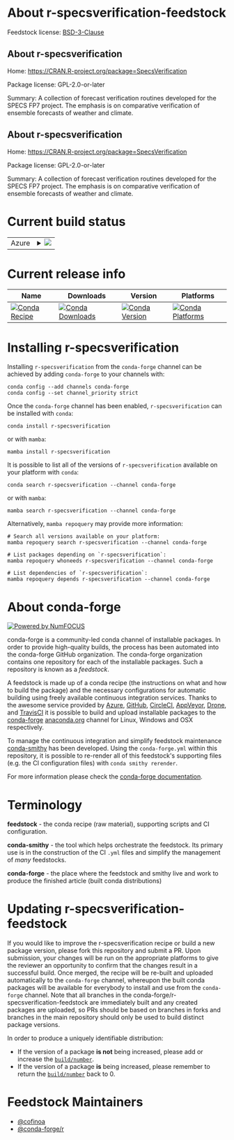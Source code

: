 About r-specsverification-feedstock
===================================

Feedstock license: [BSD-3-Clause](https://github.com/conda-forge/r-specsverification-feedstock/blob/main/LICENSE.txt)


About r-specsverification
-------------------------

Home: https://CRAN.R-project.org/package=SpecsVerification

Package license: GPL-2.0-or-later

Summary: A collection of forecast verification routines developed for the SPECS FP7 project. The emphasis is on comparative verification of ensemble forecasts of weather and climate.

About r-specsverification
-------------------------

Home: https://CRAN.R-project.org/package=SpecsVerification

Package license: GPL-2.0-or-later

Summary: A collection of forecast verification routines developed for the SPECS FP7 project. The emphasis is on comparative verification of ensemble forecasts of weather and climate.

Current build status
====================


<table>
    
  <tr>
    <td>Azure</td>
    <td>
      <details>
        <summary>
          <a href="https://dev.azure.com/conda-forge/feedstock-builds/_build/latest?definitionId=10499&branchName=main">
            <img src="https://dev.azure.com/conda-forge/feedstock-builds/_apis/build/status/r-specsverification-feedstock?branchName=main">
          </a>
        </summary>
        <table>
          <thead><tr><th>Variant</th><th>Status</th></tr></thead>
          <tbody><tr>
              <td>linux_64_r_base4.3</td>
              <td>
                <a href="https://dev.azure.com/conda-forge/feedstock-builds/_build/latest?definitionId=10499&branchName=main">
                  <img src="https://dev.azure.com/conda-forge/feedstock-builds/_apis/build/status/r-specsverification-feedstock?branchName=main&jobName=linux&configuration=linux%20linux_64_r_base4.3" alt="variant">
                </a>
              </td>
            </tr><tr>
              <td>linux_64_r_base4.4</td>
              <td>
                <a href="https://dev.azure.com/conda-forge/feedstock-builds/_build/latest?definitionId=10499&branchName=main">
                  <img src="https://dev.azure.com/conda-forge/feedstock-builds/_apis/build/status/r-specsverification-feedstock?branchName=main&jobName=linux&configuration=linux%20linux_64_r_base4.4" alt="variant">
                </a>
              </td>
            </tr><tr>
              <td>osx_64_r_base4.3</td>
              <td>
                <a href="https://dev.azure.com/conda-forge/feedstock-builds/_build/latest?definitionId=10499&branchName=main">
                  <img src="https://dev.azure.com/conda-forge/feedstock-builds/_apis/build/status/r-specsverification-feedstock?branchName=main&jobName=osx&configuration=osx%20osx_64_r_base4.3" alt="variant">
                </a>
              </td>
            </tr><tr>
              <td>osx_64_r_base4.4</td>
              <td>
                <a href="https://dev.azure.com/conda-forge/feedstock-builds/_build/latest?definitionId=10499&branchName=main">
                  <img src="https://dev.azure.com/conda-forge/feedstock-builds/_apis/build/status/r-specsverification-feedstock?branchName=main&jobName=osx&configuration=osx%20osx_64_r_base4.4" alt="variant">
                </a>
              </td>
            </tr><tr>
              <td>win_64_r_base4.3</td>
              <td>
                <a href="https://dev.azure.com/conda-forge/feedstock-builds/_build/latest?definitionId=10499&branchName=main">
                  <img src="https://dev.azure.com/conda-forge/feedstock-builds/_apis/build/status/r-specsverification-feedstock?branchName=main&jobName=win&configuration=win%20win_64_r_base4.3" alt="variant">
                </a>
              </td>
            </tr><tr>
              <td>win_64_r_base4.4</td>
              <td>
                <a href="https://dev.azure.com/conda-forge/feedstock-builds/_build/latest?definitionId=10499&branchName=main">
                  <img src="https://dev.azure.com/conda-forge/feedstock-builds/_apis/build/status/r-specsverification-feedstock?branchName=main&jobName=win&configuration=win%20win_64_r_base4.4" alt="variant">
                </a>
              </td>
            </tr>
          </tbody>
        </table>
      </details>
    </td>
  </tr>
</table>

Current release info
====================

| Name | Downloads | Version | Platforms |
| --- | --- | --- | --- |
| [![Conda Recipe](https://img.shields.io/badge/recipe-r--specsverification-green.svg)](https://anaconda.org/conda-forge/r-specsverification) | [![Conda Downloads](https://img.shields.io/conda/dn/conda-forge/r-specsverification.svg)](https://anaconda.org/conda-forge/r-specsverification) | [![Conda Version](https://img.shields.io/conda/vn/conda-forge/r-specsverification.svg)](https://anaconda.org/conda-forge/r-specsverification) | [![Conda Platforms](https://img.shields.io/conda/pn/conda-forge/r-specsverification.svg)](https://anaconda.org/conda-forge/r-specsverification) |

Installing r-specsverification
==============================

Installing `r-specsverification` from the `conda-forge` channel can be achieved by adding `conda-forge` to your channels with:

```
conda config --add channels conda-forge
conda config --set channel_priority strict
```

Once the `conda-forge` channel has been enabled, `r-specsverification` can be installed with `conda`:

```
conda install r-specsverification
```

or with `mamba`:

```
mamba install r-specsverification
```

It is possible to list all of the versions of `r-specsverification` available on your platform with `conda`:

```
conda search r-specsverification --channel conda-forge
```

or with `mamba`:

```
mamba search r-specsverification --channel conda-forge
```

Alternatively, `mamba repoquery` may provide more information:

```
# Search all versions available on your platform:
mamba repoquery search r-specsverification --channel conda-forge

# List packages depending on `r-specsverification`:
mamba repoquery whoneeds r-specsverification --channel conda-forge

# List dependencies of `r-specsverification`:
mamba repoquery depends r-specsverification --channel conda-forge
```


About conda-forge
=================

[![Powered by
NumFOCUS](https://img.shields.io/badge/powered%20by-NumFOCUS-orange.svg?style=flat&colorA=E1523D&colorB=007D8A)](https://numfocus.org)

conda-forge is a community-led conda channel of installable packages.
In order to provide high-quality builds, the process has been automated into the
conda-forge GitHub organization. The conda-forge organization contains one repository
for each of the installable packages. Such a repository is known as a *feedstock*.

A feedstock is made up of a conda recipe (the instructions on what and how to build
the package) and the necessary configurations for automatic building using freely
available continuous integration services. Thanks to the awesome service provided by
[Azure](https://azure.microsoft.com/en-us/services/devops/), [GitHub](https://github.com/),
[CircleCI](https://circleci.com/), [AppVeyor](https://www.appveyor.com/),
[Drone](https://cloud.drone.io/welcome), and [TravisCI](https://travis-ci.com/)
it is possible to build and upload installable packages to the
[conda-forge](https://anaconda.org/conda-forge) [anaconda.org](https://anaconda.org/)
channel for Linux, Windows and OSX respectively.

To manage the continuous integration and simplify feedstock maintenance
[conda-smithy](https://github.com/conda-forge/conda-smithy) has been developed.
Using the ``conda-forge.yml`` within this repository, it is possible to re-render all of
this feedstock's supporting files (e.g. the CI configuration files) with ``conda smithy rerender``.

For more information please check the [conda-forge documentation](https://conda-forge.org/docs/).

Terminology
===========

**feedstock** - the conda recipe (raw material), supporting scripts and CI configuration.

**conda-smithy** - the tool which helps orchestrate the feedstock.
                   Its primary use is in the construction of the CI ``.yml`` files
                   and simplify the management of *many* feedstocks.

**conda-forge** - the place where the feedstock and smithy live and work to
                  produce the finished article (built conda distributions)


Updating r-specsverification-feedstock
======================================

If you would like to improve the r-specsverification recipe or build a new
package version, please fork this repository and submit a PR. Upon submission,
your changes will be run on the appropriate platforms to give the reviewer an
opportunity to confirm that the changes result in a successful build. Once
merged, the recipe will be re-built and uploaded automatically to the
`conda-forge` channel, whereupon the built conda packages will be available for
everybody to install and use from the `conda-forge` channel.
Note that all branches in the conda-forge/r-specsverification-feedstock are
immediately built and any created packages are uploaded, so PRs should be based
on branches in forks and branches in the main repository should only be used to
build distinct package versions.

In order to produce a uniquely identifiable distribution:
 * If the version of a package **is not** being increased, please add or increase
   the [``build/number``](https://docs.conda.io/projects/conda-build/en/latest/resources/define-metadata.html#build-number-and-string).
 * If the version of a package **is** being increased, please remember to return
   the [``build/number``](https://docs.conda.io/projects/conda-build/en/latest/resources/define-metadata.html#build-number-and-string)
   back to 0.

Feedstock Maintainers
=====================

* [@cofinoa](https://github.com/cofinoa/)
* [@conda-forge/r](https://github.com/orgs/conda-forge/teams/r/)

